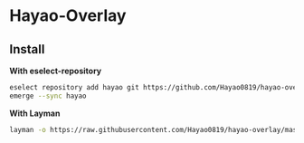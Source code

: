 # Hayao-Overlay

## Install

**With eselect-repository**
```bash
eselect repository add hayao git https://github.com/Hayao0819/hayao-overlay.git
emerge --sync hayao
```


**With Layman**
```bash
layman -o https://raw.githubusercontent.com/Hayao0819/hayao-overlay/master/layman.xml -f -a hayao
```
